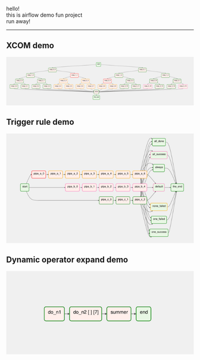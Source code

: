 hello!  
this is airflow demo fun project  
run away!

---------------------

## XCOM demo
![Acca DAG](dags/acca/acca.png)


## Trigger rule demo
![Pipes DAG](dags/pipes/pipes.png)


## Dynamic operator expand demo
![Expandus DAG](dags/expandus/expandus.png)

